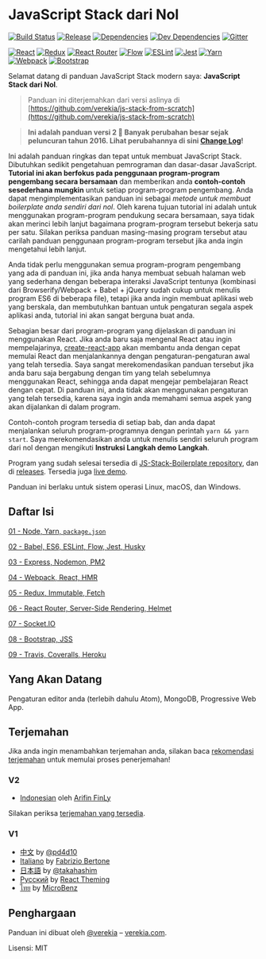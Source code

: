 # JavaScript Stack dari Nol

[![Build Status](https://travis-ci.org/verekia/js-stack-from-scratch.svg?branch=master)](https://travis-ci.org/verekia/js-stack-from-scratch)
[![Release](https://img.shields.io/github/release/verekia/js-stack-from-scratch.svg?style=flat-square)](https://github.com/verekia/js-stack-from-scratch/releases)
[![Dependencies](https://img.shields.io/david/verekia/js-stack-boilerplate.svg?style=flat-square)](https://david-dm.org/verekia/js-stack-boilerplate)
[![Dev Dependencies](https://img.shields.io/david/dev/verekia/js-stack-boilerplate.svg?style=flat-square)](https://david-dm.org/verekia/js-stack-boilerplate?type=dev)
[![Gitter](https://img.shields.io/gitter/room/js-stack-from-scratch/Lobby.svg?style=flat-square)](https://gitter.im/js-stack-from-scratch/)

[![React](/img/react-padded-90.png)](https://facebook.github.io/react/)
[![Redux](/img/redux-padded-90.png)](http://redux.js.org/)
[![React Router](/img/react-router-padded-90.png)](https://github.com/ReactTraining/react-router)
[![Flow](/img/flow-padded-90.png)](https://flowtype.org/)
[![ESLint](/img/eslint-padded-90.png)](http://eslint.org/)
[![Jest](/img/jest-padded-90.png)](https://facebook.github.io/jest/)
[![Yarn](/img/yarn-padded-90.png)](https://yarnpkg.com/)
[![Webpack](/img/webpack-padded-90.png)](https://webpack.github.io/)
[![Bootstrap](/img/bootstrap-padded-90.png)](http://getbootstrap.com/)

Selamat datang di panduan JavaScript Stack modern saya: **JavaScript Stack dari Nol**.

> Panduan ini diterjemahkan dari versi aslinya di [https://github.com/verekia/js-stack-from-scratch](https://github.com/verekia/js-stack-from-scratch)

> **Ini adalah panduan versi 2 🎉 Banyak perubahan besar sejak peluncuran tahun 2016. Lihat perubahannya di sini [Change Log](/CHANGELOG.md)!**

Ini adalah panduan ringkas dan tepat untuk membuat JavaScript Stack. Dibutuhkan sedikit pengetahuan pemrograman dan dasar-dasar JavaScript. **Tutorial ini akan berfokus pada penggunaan program-program pengembang secara bersamaan** dan memberikan anda **contoh-contoh sesederhana mungkin** untuk setiap program-program pengembang. Anda dapat mengimplementasikan panduan ini sebagai *metode untuk membuat boilerplate anda sendiri dari nol*. Oleh karena tujuan tutorial ini adalah untuk menggunakan program-program pendukung secara bersamaan, saya tidak akan merinci lebih lanjut bagaimana program-program tersebut bekerja satu per satu. Silakan periksa panduan masing-masing program tersebut atau carilah panduan penggunaan program-program tersebut jika anda ingin mengetahui lebih lanjut.

Anda tidak perlu menggunakan semua program-program pengembang yang ada di panduan ini, jika anda hanya membuat sebuah halaman web yang sederhana dengan beberapa interaksi JavaScript tentunya (kombinasi dari Browserify/Webpack + Babel + jQuery sudah cukup untuk menulis program ES6 di beberapa file), tetapi jika anda ingin membuat aplikasi web yang berskala, dan membutuhkan bantuan untuk pengaturan segala aspek aplikasi anda, tutorial ini akan sangat berguna buat anda.

Sebagian besar dari program-program yang dijelaskan di panduan ini menggunakan React. Jika anda baru saja mengenal React atau ingin mempelajarinya, [create-react-app](https://github.com/facebookincubator/create-react-app) akan membantu anda dengan cepat memulai React dan menjalankannya  dengan pengaturan-pengaturan awal yang telah tersedia. Saya sangat merekomendasikan panduan tersebut jika anda baru saja bergabung dengan tim yang telah sebelumnya menggunakan React, sehingga anda dapat mengejar pembelajaran React dengan cepat. Di panduan ini, anda tidak akan menggunakan pengaturan yang telah tersedia, karena saya ingin anda memahami semua aspek yang akan dijalankan di dalam program.

Contoh-contoh program tersedia di setiap bab, dan anda dapat menjalankan seluruh program-programnya dengan perintah `yarn && yarn start`. Saya merekomendasikan anda untuk menulis sendiri seluruh program dari nol dengan mengikuti **Instruksi Langkah demo Langkah**.

Program yang sudah selesai tersedia di [JS-Stack-Boilerplate repository](https://github.com/verekia/js-stack-boilerplate), dan di [releases](https://github.com/verekia/js-stack-from-scratch/releases). Tersedia juga [live demo](https://js-stack.herokuapp.com/).

Panduan ini berlaku untuk sistem operasi Linux, macOS, dan Windows.

## Daftar Isi

[01 - Node, Yarn, `package.json`](/tutorial/01-node-yarn-package-json.md#readme)

[02 - Babel, ES6, ESLint, Flow, Jest, Husky](/tutorial/02-babel-es6-eslint-flow-jest-husky.md#readme)

[03 - Express, Nodemon, PM2](/tutorial/03-express-nodemon-pm2.md#readme)

[04 - Webpack, React, HMR](/tutorial/04-webpack-react-hmr.md#readme)

[05 - Redux, Immutable, Fetch](/tutorial/05-redux-immutable-fetch.md#readme)

[06 - React Router, Server-Side Rendering, Helmet](/tutorial/06-react-router-ssr-helmet.md#readme)

[07 - Socket.IO](/tutorial/07-socket-io.md#readme)

[08 - Bootstrap, JSS](/tutorial/08-bootstrap-jss.md#readme)

[09 - Travis, Coveralls, Heroku](/tutorial/09-travis-coveralls-heroku.md#readme)

## Yang Akan Datang

Pengaturan editor anda (terlebih dahulu Atom), MongoDB, Progressive Web App.

## Terjemahan

Jika anda ingin menambahkan terjemahan anda, silakan baca [rekomendasi terjemahan](/how-to-translate.md) untuk memulai proses penerjemahan!

### V2

- [Indonesian](https://github.com/finly/js-stack-from-scratch) oleh [Arifin FinLy](https://github.com/finly)

Silakan periksa [terjemahan yang tersedia](https://github.com/verekia/js-stack-from-scratch/issues/147).

### V1

- [中文](https://github.com/pd4d10/js-stack-from-scratch) by [@pd4d10](http://github.com/pd4d10)
- [Italiano](https://github.com/fbertone/js-stack-from-scratch) by [Fabrizio Bertone](https://github.com/fbertone)
- [日本語](https://github.com/takahashim/js-stack-from-scratch) by [@takahashim](https://github.com/takahashim)
- [Русский](https://github.com/UsulPro/js-stack-from-scratch) by [React Theming](https://github.com/sm-react/react-theming)
- [ไทย](https://github.com/MicroBenz/js-stack-from-scratch) by [MicroBenz](https://github.com/MicroBenz)

## Penghargaan

Panduan ini dibuat oleh [@verekia](https://twitter.com/verekia) – [verekia.com](http://verekia.com/).

Lisensi: MIT
